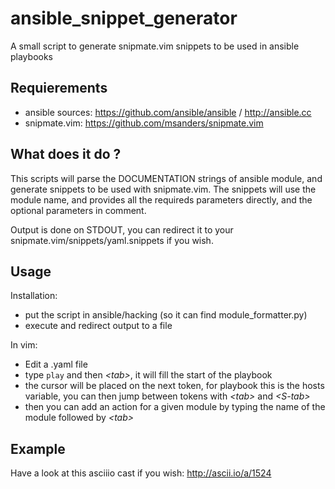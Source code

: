 ansible_snippet_generator
=========================

A small script to generate snipmate.vim snippets to be used in ansible playbooks

Requierements
-------------

- ansible sources: https://github.com/ansible/ansible / http://ansible.cc
- snipmate.vim: https://github.com/msanders/snipmate.vim

What does it do ?
-----------------

This scripts will parse the DOCUMENTATION strings of ansible module, and
generate snippets to be used with snipmate.vim. The snippets will use the module
name, and provides all the requireds parameters directly, and the optional
parameters in comment.

Output is done on STDOUT, you can redirect it to your
snipmate.vim/snippets/yaml.snippets if you wish.

Usage
-----

Installation:

- put the script in ansible/hacking (so it can find module_formatter.py)
- execute and redirect output to a file

In vim:
- Edit a .yaml file
- type `play` and then _\<tab\>_, it will fill the start of the playbook
- the cursor will be placed on the next token, for playbook this is the hosts
  variable, you can then jump between tokens with _\<tab\>_ and _\<S-tab\>_
- then you can add an action for a given module by typing the name of the module
  followed by _\<tab\>_

Example
-------

Have a look at this asciiio cast if you wish: http://ascii.io/a/1524
